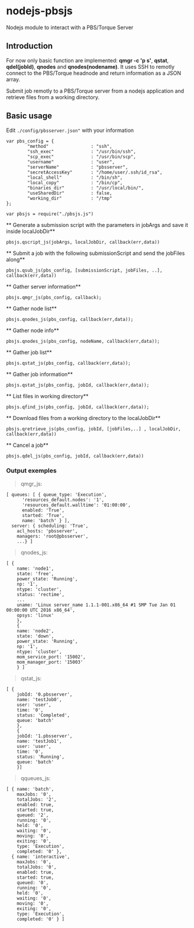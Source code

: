 # nodejs-pbsjs
Nodejs module to interact with a PBS/Torque Server

## Introduction
For now only basic function are implemented: **qmgr -c 'p s'**, **qstat**, **qdel(jobId)**, **qnodes** and **qnodes(nodename)**.
It uses SSH to remotly connect to the PBS/Torque headnode and return information as a JSON array.

Submit job remotly to a PBS/Torque server from a nodejs application and retrieve files from a working directory.

## Basic usage
Edit `./config/pbsserver.json"` with your information
```
var pbs_config = {
        "method"                : "ssh",
        "ssh_exec"              : "/usr/bin/ssh",
        "scp_exec"              : "/usr/bin/scp",
        "username"              : "user",
        "serverName"            : "pbsserver",
        "secretAccessKey"       : "/home/user/.ssh/id_rsa",
        "local_shell"           : "/bin/sh",
        "local_copy"            : "/bin/cp",
        "binaries_dir"          : "/usr/local/bin/",
        "useSharedDir"          : false,
        "working_dir"           : "/tmp"
};

var pbsjs = require("./pbsjs.js")
```
** Generate a submission script with the parameters in jobArgs and save it inside localJobDir**
```
pbsjs.qscript_js(jobArgs, localJobDir, callback(err,data))
```
** Submit a job with the following submissionScript and send the jobFiles along**
```
pbsjs.qsub_js(pbs_config, [submissionScript, jobFiles, ..], callback(err,data))
```
** Gather server information**
```
pbsjs.qmgr_js(pbs_config, callback);
```
** Gather node list**
```
pbsjs.qnodes_js(pbs_config, callback(err,data));
```
** Gather node info**
```
pbsjs.qnodes_js(pbs_config, nodeName, callback(err,data));
```
** Gather job list**
```
pbsjs.qstat_js(pbs_config, callback(err,data));
```
** Gather job information**
```
pbsjs.qstat_js(pbs_config, jobId, callback(err,data));
```
** List files in working directory**
```
pbsjs.qfind_js(pbs_config, jobId, callback(err,data));
```
** Download files from a working directory to the localJobDir**
```
pbsjs.qretrieve_js(pbs_config, jobId, [jobFiles,..] , localJobDir, callback(err,data))
```
** Cancel a job**
```
pbsjs.qdel_js(pbs_config, jobId, callback(err,data))
```

### Output exemples
>qmgr_js:
```
[ queues: [ { queue_type: 'Execution',
      'resources_default.nodes': '1',
      'resources_default.walltime': '01:00:00',
      enabled: 'True',
      started: 'True',
      name: 'batch' } ],
  server: { scheduling: 'True',
    acl_hosts: 'pbsserver',
    managers: 'root@pbsserver',
    ...} ]
```

>qnodes_js:
```
[ { 
    name: 'node1',
    state: 'free',
    power_state: 'Running',
    np: '1',
    ntype: 'cluster',
    status: 'rectime',
    ...
    uname: 'Linux server_name 1.1.1-001.x86_64 #1 SMP Tue Jan 01 00:00:00 UTC 2016 x86_64',
    opsys: 'linux'
    },
    {
    name: 'node2',
    state: 'down',
    power_state: 'Running',
    np: '1',
    ntype: 'cluster',
    mom_service_port: '15002',
    mom_manager_port: '15003' 
    } ]
```

>qstat_js:
```
[ {
    jobId: '0.pbsserver',
    name: 'testJob0',
    user: 'user',
    time: '0',
    status: 'Completed',
    queue: 'batch' 
    },
    {
    jobId: '1.pbsserver', 
    name: 'testJob1',
    user: 'user',
    time: '0',
    status: 'Running',
    queue: 'batch' 
    }]
```

>qqueues_js:
```
[ { name: 'batch',
    maxJobs: '0',
    totalJobs: '2',
    enabled: true,
    started: true,
    queued: '2',
    running: '0',
    held: '0',
    waiting: '0',
    moving: '0',
    exiting: '0',
    type: 'Execution',
    completed: '0' },
  { name: 'interactive',
    maxJobs: '0',
    totalJobs: '0',
    enabled: true,
    started: true,
    queued: '0',
    running: '0',
    held: '0',
    waiting: '0',
    moving: '0',
    exiting: '0',
    type: 'Execution',
    completed: '0' } ]